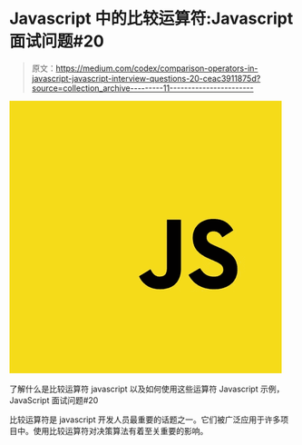 # Javascript 中的比较运算符:Javascript 面试问题#20

> 原文：<https://medium.com/codex/comparison-operators-in-javascript-javascript-interview-questions-20-ceac3911875d?source=collection_archive---------11----------------------->

![](img/1a6943f93b7b9b9581a64a85b521618e.png)

了解什么是比较运算符 javascript 以及如何使用这些运算符 Javascript 示例，JavaScript 面试问题#20

比较运算符是 javascript 开发人员最重要的话题之一。它们被广泛应用于许多项目中。使用比较运算符对决策算法有着至关重要的影响。